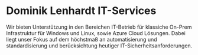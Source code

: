 # Dominik Lenhardt IT-Services

Wir bieten Unterstützung in den Bereichen IT-Betrieb für klassiche On-Prem Infrastruktur für Windows und Linux, sowie Azure Cloud Lösungen. Dabei liegt unser Fokus auf dem höchstmaß an automatisierung und standardisierung und berücksichtung heutiger IT-Sicherheitsanforderungen.
